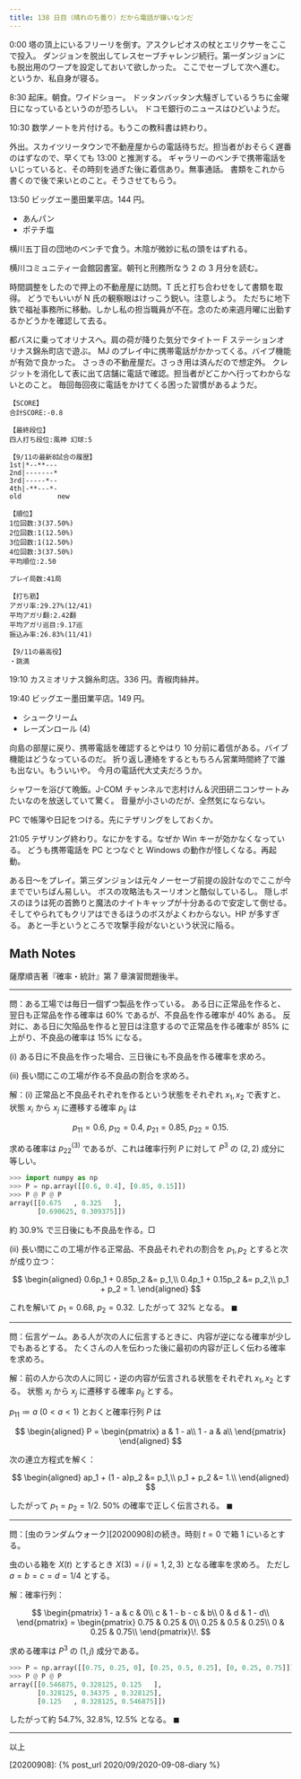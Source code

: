 ```yaml
---
title: 138 日目（晴れのち曇り）だから電話が嫌いなンだ
---
```


0:00 塔の頂上にいるフリーリを倒す。アスクレピオスの杖とエリクサーをここで投入。
ダンジョンを脱出してレスセーブチャレンジ続行。第一ダンジョンにも脱出用のワープを設定しておいて欲しかった。
ここでセーブして次へ進む。というか、私自身が寝る。

8:30 起床。朝食。ワイドショー。
ドッタンバッタン大騒ぎしているうちに金曜日になっているというのが恐ろしい。
ドコモ銀行のニュースはひどいようだ。

10:30 数学ノートを片付ける。もうこの教科書は終わり。

外出。スカイツリータウンで不動産屋からの電話待ちだ。担当者がおそらく遅番のはずなので、早くても 13:00 と推測する。
ギャラリーのベンチで携帯電話をいじっていると、その時刻を過ぎた後に着信あり。無事通話。
書類をこれから書くので後で来いとのこと。そうさせてもらう。

13:50 ビッグエー墨田業平店。144 円。

* あんパン
* ポテチ塩

横川五丁目の団地のベンチで食う。木陰が微妙に私の頭をはずれる。

横川コミュニティー会館図書室。朝刊と刑務所なう 2 の 3 月分を読む。

時間調整をしたので押上の不動産屋に訪問。T 氏と打ち合わせをして書類を取得。
どうでもいいが N 氏の観察眼はけっこう鋭い。注意しよう。
ただちに地下鉄で福祉事務所に移動。しかし私の担当職員が不在。念のため来週月曜に出勤するかどうかを確認して去る。

都バスに乗ってオリナスへ。肩の荷が降りた気分でタイトー F ステーションオリナス錦糸町店で遊ぶ。
MJ のプレイ中に携帯電話がかかってくる。バイブ機能が有効で良かった。
さっきの不動産屋だ。さっき用は済んだので想定外。
クレジットを消化して表に出て店舗に電話で確認。担当者がどこかへ行ってわからないとのこと。
毎回毎回夜に電話をかけてくる困った習慣があるようだ。

```text
【SCORE】
合計SCORE:-0.8

【最終段位】
四人打ち段位:風神 幻球:5

【9/11の最新8試合の履歴】
1st|*--**---
2nd|-------*
3rd|-----*--
4th|-**---*-
old         new

【順位】
1位回数:3(37.50%)
2位回数:1(12.50%)
3位回数:1(12.50%)
4位回数:3(37.50%)
平均順位:2.50

プレイ局数:41局

【打ち筋】
アガリ率:29.27%(12/41)
平均アガリ翻:2.42翻
平均アガリ巡目:9.17巡
振込み率:26.83%(11/41)

【9/11の最高役】
・跳満
```

19:10 カスミオリナス錦糸町店。336 円。青椒肉絲丼。

19:40 ビッグエー墨田業平店。149 円。

* シュークリーム
* レーズンロール (4)

向島の部屋に戻り、携帯電話を確認するとやはり 10 分前に着信がある。バイブ機能はどうなっているのだ。
折り返し連絡をするともちろん営業時間終了で誰も出ない。もういいや。
今月の電話代大丈夫だろうか。

シャワーを浴びて晩飯。J-COM チャンネルで志村けん＆沢田研二コンサートみたいなのを放送していて驚く。
音量が小さいのだが、全然気にならない。

PC で帳簿や日記をつける。先にテザリングをしておくか。

21:05 テザリング終わり。なにかをする。なぜか Win キーが効かなくなっている。
どうも携帯電話を PC とつなぐと Windows の動作が怪しくなる。再起動。

ある日～をプレイ。第三ダンジョンは元々ノーセーブ前提の設計なのでここが今まででいちばん易しい。
ボスの攻略法もスーリオンと酷似しているし。
隠しボスのほうは死の首飾りと魔法のナイトキャップが十分あるので安定して倒せる。
そしてやられてもクリアはできるほうのボスがよくわからない。HP が多すぎる。
あと一手というところで攻撃手段がないという状況に陥る。

## Math Notes

薩摩順吉著『確率・統計』第 7 章演習問題後半。

----

問：ある工場では毎日一個ずつ製品を作っている。
ある日に正常品を作ると、翌日も正常品を作る確率は $60\%$ であるが、不良品を作る確率が $40\%$ ある。
反対に、ある日に欠陥品を作ると翌日は注意するので正常品を作る確率が $85\%$ に上がり、不良品の確率は $15\%$ になる。

$\text{(i)}$ ある日に不良品を作った場合、三日後にも不良品を作る確率を求めろ。

$\text{(ii)}$ 長い間にこの工場が作る不良品の割合を求めろ。

解：$\text{(i)}$ 正常品と不良品それぞれを作るという状態をそれぞれ $x_1, x_2$ で表すと、
状態 $x_i$ から $x_j$ に遷移する確率 $p_{ij}$ は

$$
p_{11} = 0.6,\:p_{12} = 0.4,\;p_{21} = 0.85,\;p_{22} = 0.15.
$$

求める確率は $p_{22}{}^{(3)}$ であるが、これは確率行列 $P$ に対して
$P^3$ の $(2, 2)$ 成分に等しい。

```python
>>> import numpy as np
>>> P = np.array([[0.6, 0.4], [0.85, 0.15]])
>>> P @ P @ P
array([[0.675   , 0.325   ],
       [0.690625, 0.309375]])
```

約 $30.9\%$ で三日後にも不良品を作る。$\Box$

$\text{(ii)}$ 長い間にこの工場が作る正常品、不良品それぞれの割合を $p_1, p_2$ とすると次が成り立つ：

$$
\begin{aligned}
0.6p_1 + 0.85p_2 &= p_1,\\
0.4p_1 + 0.15p_2 &= p_2,\\
p_1 + p_2 = 1.
\end{aligned}
$$

これを解いて $p_1 = 0.68,\:p_2 = 0.32.$ したがって $32\%$ となる。
$\blacksquare$

----

問：伝言ゲーム。ある人が次の人に伝言するときに、内容が逆になる確率が少しでもあるとする。
たくさんの人を伝わった後に最初の内容が正しく伝わる確率を求めろ。

解：前の人から次の人に同じ・逆の内容が伝言される状態をそれぞれ $x_1, x_2$ とする。
状態 $x_i$ から $x_j$ に遷移する確率 $p_{ij}$ とする。

${p_{11} \coloneqq a\:(0 \lt a \lt 1)}$ とおくと確率行列 $P$ は

$$
\begin{aligned}
P = \begin{pmatrix}
a & 1 - a\\
1 - a & a\\
\end{pmatrix}
\end{aligned}
$$

次の連立方程式を解く：

$$
\begin{aligned}
ap_1 + (1 - a)p_2 &= p_1,\\
p_1 + p_2 &= 1.\\
\end{aligned}
$$

したがって $p_1 = p_2 = 1/2.$ $50\%$ の確率で正しく伝言される。
$\blacksquare$

----

問：[虫のランダムウォーク][20200908]の続き。時刻 $t = 0$ で箱 $1$ にいるとする。

虫のいる箱を $X(t)$ とするとき $X(3) = i\;(i = 1, 2, 3)$ となる確率を求めろ。
ただし $a = b = c = d = 1/4$ とする。

解：確率行列：

$$
\begin{pmatrix}
1 - a & c & 0\\
c & 1 - b - c & b\\
0 & d & 1 - d\\
\end{pmatrix} =
\begin{pmatrix}
0.75 & 0.25 & 0\\
0.25 & 0.5 & 0.25\\
0 & 0.25 & 0.75\\
\end{pmatrix}\!.
$$

求める確率は $P^3$ の $(1, j)$ 成分である。

```python
>>> P = np.array([[0.75, 0.25, 0], [0.25, 0.5, 0.25], [0, 0.25, 0.75]])
>>> P @ P @ P
array([[0.546875, 0.328125, 0.125   ],
       [0.328125, 0.34375 , 0.328125],
       [0.125   , 0.328125, 0.546875]])
```

したがって約 $54.7\%,\:32.8\%,\:12.5\%$ となる。
$\blacksquare$

----

以上

[20200908]: {% post_url 2020/09/2020-09-08-diary %}
